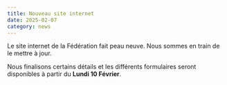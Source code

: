 ```yaml
---
title: Nouveau site internet
date: 2025-02-07
category: news
---
```


<div class="alert alert-danger" role="alert">
  <p>Le site internet de la Fédération fait peau neuve. Nous sommes en train de le
  mettre à jour.</p>
  <p>Nous finalisons certains détails et les différents formulaires seront
  disponibles à partir du <strong>Lundi 10 Février</strong>.</p>
</div>
